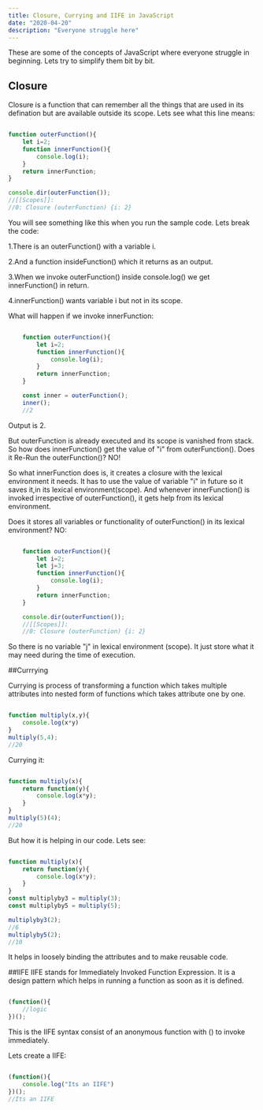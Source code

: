 ```yaml
---
title: Closure, Currying and IIFE in JavaScript
date: "2020-04-20"
description: "Everyone struggle here"
---
```

These are some of the concepts of JavaScript where everyone struggle in beginning.
Lets try to simplify them bit by bit.

## Closure
Closure is a function that can remember all the things that are used in its defination but are available outside its scope.
Lets see what this line means:
```javascript

function outerFunction(){
    let i=2;
    function innerFunction(){
        console.log(i);
    }
    return innerFunction;
}

console.dir(outerFunction());
//[[Scopes]]:
//0: Closure (outerFunction) {i: 2}

``` 
You will see something like this when you run the sample code.
Lets break the code:

1.There is an outerFunction() with a variable i.

2.And a function insideFunction() which it returns as an output.

3.When we invoke outerFunction() inside console.log() we get innerFunction() in return.

4.innerFunction() wants variable i but not in its scope.

What will happen if we invoke innerFunction:
```javascript

    function outerFunction(){
        let i=2;
        function innerFunction(){
            console.log(i);
        }
        return innerFunction;
    }

    const inner = outerFunction();
    inner();
    //2

```
Output is 2.

But outerFunction is already executed and its scope is vanished from stack. So how does innerFunction()
get the value of "i" from outerFunction(). Does it Re-Run the outerFunction()? NO!

So what innerFunction does is, it creates a closure with the lexical environment it needs.
It has to use the value of variable "i" in future so it saves it,in its lexical environment(scope).
And whenever innerFunction() is invoked irrespective of outerFunction(), it gets help from its lexical environment.

Does it stores all variables or functionality of outerFunction() in its lexical environment? NO:

```javascript

    function outerFunction(){
        let i=2;
        let j=3;
        function innerFunction(){
            console.log(i);
        }
        return innerFunction;
    }

    console.dir(outerFunction());
    //[[Scopes]]:
    //0: Closure (outerFunction) {i: 2}

```
So there is no variable "j" in lexical environment (scope).
It just store what it may need during the time of execution.

##Currrying

Currying is process of transforming a function which takes multiple attributes into nested form of functions which takes 
attribute one by one.

```javascript

function multiply(x,y){
    console.log(x*y)
}
multiply(5,4);
//20

```
Currying it:
```javascript

function multiply(x){
    return function(y){
        console.log(x*y);
    }
}
multiply(5)(4);
//20

```
But how it is helping in our code. Lets see:
```javascript

function multiply(x){
    return function(y){
        console.log(x*y);
    }
}
const multiplyby3 = multiply(3);
const multiplyby5 = multiply(5);

multiplyby3(2);
//6
multiplyby5(2);
//10

```
It helps in loosely binding the attributes and to make reusable code.

##IIFE
IIFE stands for Immediately Invoked Function Expression. It is a design pattern which helps in running a 
function as soon as it is defined. 
```javascript

(function(){
    //logic
})();

```
This is the IIFE syntax consist of an anonymous function with () to invoke immediately.

Lets create a IIFE:
```javascript

(function(){
    console.log("Its an IIFE")
})();
//Its an IIFE

```